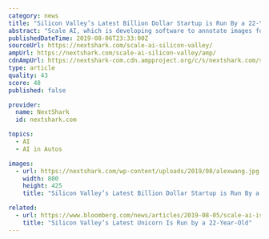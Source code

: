 ```yaml
---
category: news
title: "Silicon Valley’s Latest Billion Dollar Startup is Run By a 22-Year-Old"
abstract: "Scale AI, which is developing software to annotate images for training artificial intelligence for robots ... Customers, including Waymo and Uber, send Scale video or audio data through an ..."
publishedDateTime: 2019-08-06T23:33:00Z
sourceUrl: https://nextshark.com/scale-ai-silicon-valley/
ampUrl: https://nextshark.com/scale-ai-silicon-valley/amp/
cdnAmpUrl: https://nextshark-com.cdn.ampproject.org/c/s/nextshark.com/scale-ai-silicon-valley/amp/
type: article
quality: 43
score: 48
published: false

provider:
  name: NextShark
  id: nextshark.com

topics:
  - AI
  - AI in Autos

images:
  - url: https://nextshark.com/wp-content/uploads/2019/08/alexwang.jpg
    width: 800
    height: 425
    title: "Silicon Valley’s Latest Billion Dollar Startup is Run By a 22-Year-Old"

related:
  - url: https://www.bloomberg.com/news/articles/2019-08-05/scale-ai-is-silicon-valley-s-latest-unicorn
    title: "Silicon Valley’s Latest Unicorn Is Run by a 22-Year-Old"
---
```


